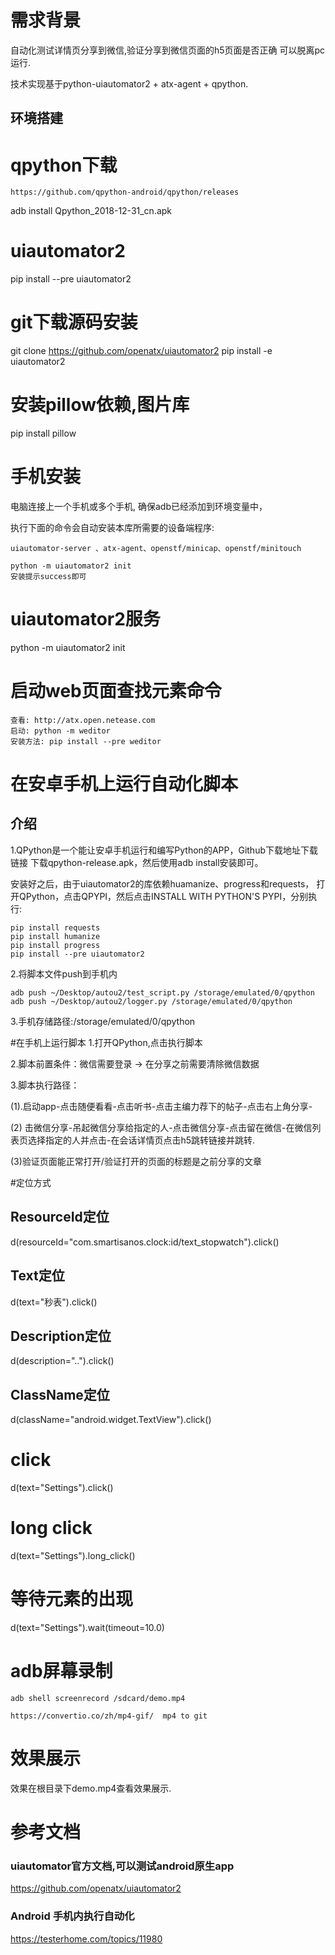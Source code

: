 # 需求背景

自动化测试详情页分享到微信,验证分享到微信页面的h5页面是否正确 可以脱离pc运行.

技术实现基于python-uiautomator2 + atx-agent + qpython.


## 环境搭建

# qpython下载
```
https://github.com/qpython-android/qpython/releases
```
adb install Qpython_2018-12-31_cn.apk


# uiautomator2
pip install --pre uiautomator2

# git下载源码安装
git clone https://github.com/openatx/uiautomator2
pip install -e uiautomator2

# 安装pillow依赖,图片库
pip install pillow

# 手机安装

电脑连接上一个手机或多个手机, 确保adb已经添加到环境变量中，

执行下面的命令会自动安装本库所需要的设备端程序:

```
uiautomator-server 、atx-agent、openstf/minicap、openstf/minitouch
```
```
python -m uiautomator2 init
安装提示success即可
```

# uiautomator2服务
python -m uiautomator2 init
# 启动web页面查找元素命令
```
查看: http://atx.open.netease.com
启动: python -m weditor
安装方法: pip install --pre weditor
```

# 在安卓手机上运行自动化脚本
## 介绍 
1.QPython是一个能让安卓手机运行和编写Python的APP，Github下载地址下载链接
下载qpython-release.apk，然后使用adb install安装即可。

安装好之后，由于uiautomator2的库依赖huamanize、progress和requests，
打开QPython，点击QPYPI，然后点击INSTALL WITH PYTHON'S PYPI，分别执行:

```
pip install requests
pip install humanize
pip install progress
pip install --pre uiautomator2
```

2.将脚本文件push到手机内
```
adb push ~/Desktop/autou2/test_script.py /storage/emulated/0/qpython
adb push ~/Desktop/autou2/logger.py /storage/emulated/0/qpython
```

3.手机存储路径:/storage/emulated/0/qpython



#在手机上运行脚本
1.打开QPython,点击执行脚本

2.脚本前置条件：微信需要登录 -> 在分享之前需要清除微信数据

3.脚本执行路径：

(1).启动app-点击随便看看-点击听书-点击主编力荐下的帖子-点击右上角分享-

(2) 击微信分享-吊起微信分享给指定的人-点击微信分享-点击留在微信-在微信列表页选择指定的人并点击-在会话详情页点击h5跳转链接并跳转.

(3)验证页面能正常打开/验证打开的页面的标题是之前分享的文章


#定位方式

## ResourceId定位
d(resourceId="com.smartisanos.clock:id/text_stopwatch").click()

## Text定位 
d(text="秒表").click()

## Description定位 
d(description="..").click()

## ClassName定位
d(className="android.widget.TextView").click()



# click
d(text="Settings").click()

# long click
d(text="Settings").long_click()

# 等待元素的出现
d(text="Settings").wait(timeout=10.0)

# adb屏幕录制
```
adb shell screenrecord /sdcard/demo.mp4

https://convertio.co/zh/mp4-gif/  mp4 to git
```

# 效果展示

效果在根目录下demo.mp4查看效果展示.

# 参考文档
### uiautomator官方文档,可以测试android原生app<br>
https://github.com/openatx/uiautomator2

### Android 手机内执行自动化<br>
https://testerhome.com/topics/11980

